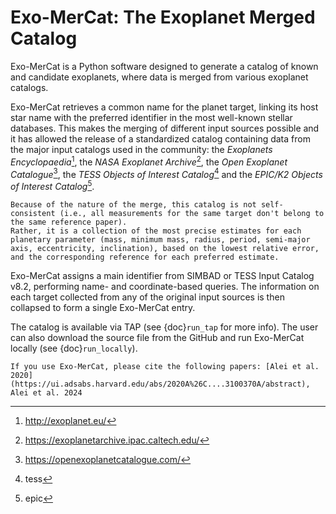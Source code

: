 

# Exo-MerCat: The Exoplanet Merged Catalog

Exo-MerCat is a Python software designed to generate a catalog of known and candidate exoplanets, where data is merged from various exoplanet catalogs. 

Exo-MerCat retrieves a common name for the planet target, linking its host star name with the preferred identifier in the most well-known stellar databases. This makes the merging of different input sources possible and it has allowed the release of a standardized catalog containing data from the major input catalogs used in the community: the *Exoplanets Encyclopaedia*[^1], the *NASA Exoplanet Archive*[^2], the *Open Exoplanet Catalogue*[^3], the *TESS Objects of Interest Catalog*[^4] and the *EPIC/K2 Objects of Interest Catalog*[^5].

```{warning}
Because of the nature of the merge, this catalog is not self-consistent (i.e., all measurements for the same target don't belong to the same reference paper). 
Rather, it is a collection of the most precise estimates for each planetary parameter (mass, minimum mass, radius, period, semi-major axis, eccentricity, inclination), based on the lowest relative error, and the corresponding reference for each preferred estimate. 
```

Exo-MerCat assigns a main identifier from SIMBAD or TESS Input Catalog v8.2, performing name- and coordinate-based queries. The information on each target collected from any of the original input sources is then collapsed to form a single Exo-MerCat entry. 

The catalog is available via TAP (see {doc}`run_tap` for more info). The user can also download the source file from the GitHub and run Exo-MerCat locally (see {doc}`run_locally`).

```{note}
If you use Exo-MerCat, please cite the following papers: [Alei et al. 2020](https://ui.adsabs.harvard.edu/abs/2020A%26C....3100370A/abstract), Alei et al. 2024
```

[^1]:http://exoplanet.eu/ 
[^2]:https://exoplanetarchive.ipac.caltech.edu/
[^3]:https://openexoplanetcatalogue.com/ 
[^4]:tess
[^5]:epic

